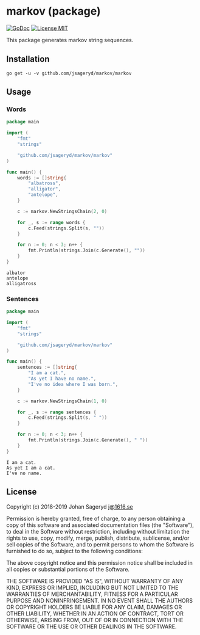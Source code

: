 # markov (package)

[![GoDoc](https://img.shields.io/badge/godoc-reference-blue.svg?style=flat)](https://godoc.org/github.com/jsageryd/markov/markov)
[![License MIT](https://img.shields.io/badge/license-MIT-lightgrey.svg?style=flat)](#)

This package generates markov string sequences.

## Installation
```
go get -u -v github.com/jsageryd/markov/markov
```

## Usage
### Words
```go
package main

import (
	"fmt"
	"strings"

	"github.com/jsageryd/markov/markov"
)

func main() {
	words := []string{
		"albatross",
		"alligator",
		"antelope",
	}

	c := markov.NewStringsChain(2, 0)

	for _, s := range words {
		c.Feed(strings.Split(s, ""))
	}

	for n := 0; n < 3; n++ {
		fmt.Println(strings.Join(c.Generate(), ""))
	}
}
```
```
albator
antelope
alligatross
```

### Sentences
```go
package main

import (
	"fmt"
	"strings"

	"github.com/jsageryd/markov/markov"
)

func main() {
	sentences := []string{
		"I am a cat.",
		"As yet I have no name.",
		"I've no idea where I was born.",
	}

	c := markov.NewStringsChain(1, 0)

	for _, s := range sentences {
		c.Feed(strings.Split(s, " "))
	}

	for n := 0; n < 3; n++ {
		fmt.Println(strings.Join(c.Generate(), " "))
	}
}
```
```
I am a cat.
As yet I am a cat.
I've no name.
```

## License
Copyright (c) 2018-2019 Johan Sageryd <j@1616.se>

Permission is hereby granted, free of charge, to any person obtaining a copy of
this software and associated documentation files (the "Software"), to deal in
the Software without restriction, including without limitation the rights to
use, copy, modify, merge, publish, distribute, sublicense, and/or sell copies of
the Software, and to permit persons to whom the Software is furnished to do so,
subject to the following conditions:

The above copyright notice and this permission notice shall be included in all
copies or substantial portions of the Software.

THE SOFTWARE IS PROVIDED "AS IS", WITHOUT WARRANTY OF ANY KIND, EXPRESS OR
IMPLIED, INCLUDING BUT NOT LIMITED TO THE WARRANTIES OF MERCHANTABILITY, FITNESS
FOR A PARTICULAR PURPOSE AND NONINFRINGEMENT. IN NO EVENT SHALL THE AUTHORS OR
COPYRIGHT HOLDERS BE LIABLE FOR ANY CLAIM, DAMAGES OR OTHER LIABILITY, WHETHER
IN AN ACTION OF CONTRACT, TORT OR OTHERWISE, ARISING FROM, OUT OF OR IN
CONNECTION WITH THE SOFTWARE OR THE USE OR OTHER DEALINGS IN THE SOFTWARE.
